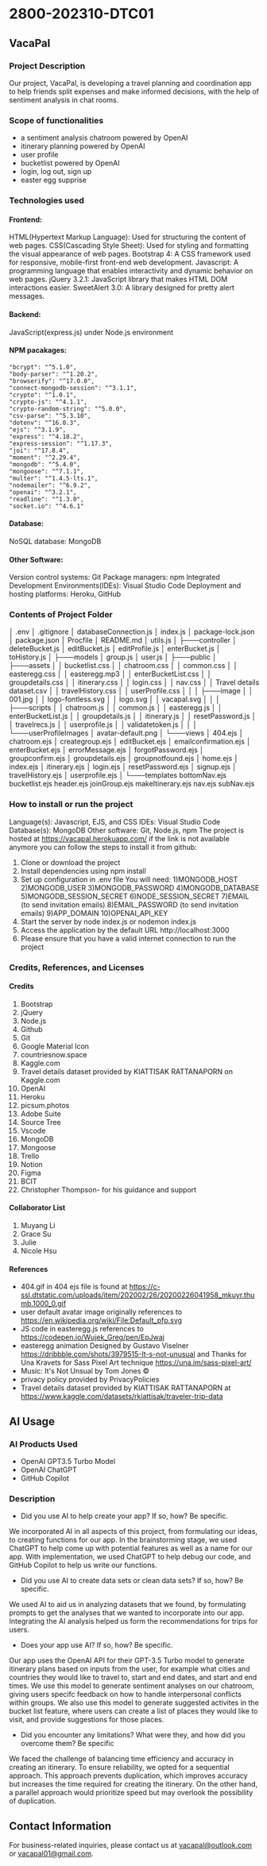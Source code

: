 # 2800-202310-DTC01

## VacaPal

### Project Description
Our project, VacaPal, is developing a travel planning and coordination app to help friends split expenses and make informed decisions, with the help of sentiment analysis in chat rooms.

### Scope of functionalities
* a sentiment analysis chatroom powered by OpenAI
* itinerary planning powered by OpenAI
* user profile
* bucketlist powered by OpenAI
* login, log out, sign up
* easter egg supprise 

### Technologies used
#### Frontend:
HTML(Hypertext Markup Language): Used for structuring the content of web pages.
CSS(Cascading Style Sheet): Used for styling and formatting the visual appearance of web pages.
Bootstrap 4: A CSS framework used for responsive, mobile-first front-end web development.
Javascript: A programming language that enables interactivity and dynamic behavior on web pages.
jQuery 3.2.1: JavaScript library that makes HTML DOM interactions easier.
SweetAlert 3.0: A library designed for pretty alert messages.

#### Backend:
JavaScript(express.js) under Node.js environment

#### NPM pacakages:
    "bcrypt": "^5.1.0",
    "body-parser": "^1.20.2",
    "browserify": "^17.0.0",
    "connect-mongodb-session": "^3.1.1",
    "crypto": "^1.0.1",
    "crypto-js": "^4.1.1",
    "crypto-random-string": "^5.0.0",
    "csv-parse": "^5.3.10",
    "dotenv": "^16.0.3",
    "ejs": "^3.1.9",
    "express": "^4.18.2",
    "express-session": "^1.17.3",
    "joi": "^17.8.4",
    "moment": "^2.29.4",
    "mongodb": "^5.4.0",
    "mongoose": "^7.1.1",
    "multer": "^1.4.5-lts.1",
    "nodemailer": "^6.9.2",
    "openai": "^3.2.1",
    "readline": "^1.3.0",
    "socket.io": "^4.6.1"
#### Database:
NoSQL database: MongoDB
#### Other Software:
Version control systems: Git
Package managers: npm
Integrated Development Environments(IDEs): Visual Studio Code
Deployment and hosting platforms: Heroku, GitHub
### Contents of Project Folder 
│   .env
│   .gitignore
│   databaseConnection.js
│   index.js
│   package-lock.json
│   package.json
│   Procfile
│   README.md
│   utils.js
│
├───controller
│       deleteBucket.js
│       editBucket.js
│       editProfile.js
│       enterBucket.js
│       toHistory.js
│
├───models
│       group.js
│       user.js
│
├───public
│   ├───assets
│   │       bucketlist.css
│   │       chatroom.css
│   │       common.css
│   │       easteregg.css
│   │       easteregg.mp3
│   │       enterBucketList.css
│   │       groupdetails.css
│   │       itinerary.css
│   │       login.css
│   │       nav.css
│   │       Travel details dataset.csv
│   │       travelHistory.css
│   │       userProfile.css
│   │
│   ├───image
│   │       001.jpg
│   │       logo-fontless.svg
│   │       logo.svg
│   │       vacapal.svg
│   │
│   ├───scripts
│   │       chatroom.js
│   │       common.js
│   │       easteregg.js
│   │       enterBucketList.js
│   │       groupdetails.js
│   │       itinerary.js
│   │       resetPassword.js
│   │       travelrecs.js
│   │       userprofile.js
│   │       validatetoken.js
│   │
│   └───userProfileImages
│           avatar-default.png
│
└───views
    │   404.ejs
    │   chatroom.ejs
    │   creategroup.ejs
    │   editBucket.ejs
    │   emailconfirmation.ejs
    │   enterBucket.ejs
    │   errorMessage.ejs
    │   forgotPassword.ejs
    │   groupconfirm.ejs
    │   groupdetails.ejs
    │   groupnotfound.ejs
    │   home.ejs
    │   index.ejs
    │   itinerary.ejs
    │   login.ejs
    │   resetPassword.ejs
    │   signup.ejs
    │   travelHistory.ejs
    │   userprofile.ejs
    │
    └───templates
            bottomNav.ejs
            bucketlist.ejs
            header.ejs
            joinGroup.ejs
            makeItinerary.ejs
            nav.ejs
            subNav.ejs
### How to install or run the project
Language(s): Javascript, EJS, and CSS
IDEs: Visual Studio Code
Database(s): MongoDB
Other software: Git, Node.js, npm
The project is hosted at https://vacapal.herokuapp.com/ if the link is not available anymore you can follow the steps to install it from github:
1. Clone or download the project
2. Install dependencies using npm install
3. Set up configuration in .env file You will need:
    1)MONGODB_HOST
    2)MONGODB_USER
    3)MONGODB_PASSWORD
    4)MONGODB_DATABASE
    5)MONGODB_SESSION_SECRET
    6)NODE_SESSION_SECRET
    7)EMAIL (to send invitation emails)
    8)EMAIL_PASSWORD (to send invitation emails)
    9)APP_DOMAIN
    10)OPENAI_API_KEY
4. Start the server by node index.js or nodemon index.js
5. Access the application by the default URL http://localhost:3000
6. Please ensure that you have a valid internet connection to run the project

### Credits, References, and Licenses
#### Credits
1. Bootstrap
2. jQuery
3. Node.js
4. Github
5. Git
6. Google Material Icon
7. countriesnow.space
8. Kaggle.com
9. Travel details dataset provided by KIATTISAK RATTANAPORN on Kaggle.com
10. OpenAI
11. Heroku
12. picsum.photos
13. Adobe Suite
14. Source Tree
15. Vscode
16. MongoDB
17. Mongoose
18. Trello
19. Notion
20. Figma
21. BCIT
22. Christopher Thompson- for his guidance and support

            
#### Collaborator List
1. Muyang Li
2. Grace Su
3. Julie
4. Nicole Hsu

#### References
* 404.gif in 404 ejs file is found at https://c-ssl.dtstatic.com/uploads/item/202002/26/20200226041958_mkuyr.thumb.1000_0.gif
* user default avatar image originally references to https://en.wikipedia.org/wiki/File:Default_pfp.svg
* JS code in easteregg.js references to https://codepen.io/Wujek_Greg/pen/EpJwaj
* easteregg animation Designed by Gustavo Viselner https://dribbble.com/shots/3979515-It-s-not-unusual and Thanks for Una Kravets for Sass Pixel Art technique
https://una.im/sass-pixel-art/
* Music: It's Not Unsual by Tom Jones &copy;
* privacy policy provided by PrivacyPolicies
* Travel details dataset provided by KIATTISAK RATTANAPORN at https://www.kaggle.com/datasets/rkiattisak/traveler-trip-data 

## AI Usage
### AI Products Used
* OpenAI GPT3.5 Turbo Model
* OpenAI ChatGPT 
* GitHub Copilot
### Description
* Did you use AI to help create your app? If so, how? Be specific.

We incorporated AI in all aspects of this project, from formulating our ideas, to creating functions for our app. In the brainstorming stage, we used ChatGPT to help come up with potential features as well as a name for our app. With implementation, we used ChatGPT to help debug our code, and GitHub Copilot to help us write our functions.
* Did you use AI to create data sets or clean data sets? If so, how? Be specific.

We used AI to aid us in analyzing datasets that we found, by formulating prompts to get the analyses that we wanted to incorporate into our app. Integrating the AI analysis helped us form the recommendations for trips for users.
* Does your app use AI? If so, how? Be specific.

Our app uses the OpenAI API for their GPT-3.5 Turbo model to generate itinerary plans based on inputs from the user, for example what cities and countries they would like to travel to, start and end dates, and start and end times. We use this model to generate sentiment analyses on our chatroom, giving users specifc feedback on how to handle interpersonal conflicts within groups. We also use this model to generate suggested activites in the bucket list feature, where users can create a list of places they would like to visit, and provide suggestions for those places.
* Did you encounter any limitations? What were they, and how did you overcome them? Be specific

We faced the challenge of balancing time efficiency and accuracy in creating an itinerary. To ensure reliability, we opted for a sequential approach. This approach prevents duplication, which improves accuracy but increases the time required for creating the itinerary. On the other hand, a parallel approach would prioritize speed but may overlook the possibility of duplication.

## Contact Information
For business-related inquiries, please contact us at vacapal@outlook.com or vacapal01@gmail.com.